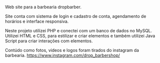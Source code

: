 Web site para a barbearia dropbarber. 

Site conta com sistema de login e cadastro de conta, agendamento de horários e interface responsiva. 

Neste projeto utilizei PHP e conectei com um banco de dados no MySQL. Utilizei HTML e CSS, para estilizar e criar elementos e também utilizei Java Script para criar interações com elementos.

Contúdo como fotos, videos e logos foram tirados do instagram da barbearia.  https://www.instagram.com/drop_barbershop/
